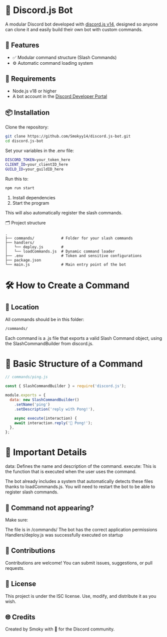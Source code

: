 # 🤖 Discord.js Bot

A modular Discord bot developed with [discord.js v14](https://discord.js.org/), designed so anyone can clone it and easily build their own bot with custom commands.

## 🚀 Features

- ✅ Modular command structure (Slash Commands)
- ⚙️ Automatic command loading system

## 🧰 Requirements

- Node.js v18 or higher
- A bot account in the [Discord Developer Portal](https://discord.com/developers/applications)

## 📦 Installation

Clone the repository:

```bash
git clone https://github.com/Smokyy14/discord.js-bot.git
cd discord.js-bot
```

Set your variables in the .env file:
```bash
DISCORD_TOKEN=your_token_here
CLIENT_ID=your_clientID_here
GUILD_ID=your_guildID_here
```

Run this to:
```bash
npm run start
```
1. Install dependencies
2. Start the program
   
This will also automatically register the slash commands.

🗂️ Project structure
```shell
.
├── commands/            # Folder for your slash commands
├── handlers/
│   └── deploy.js        # 
│   └── loadCommands.js  # Dynamic command loader
├── .env                 # Token and sensitive configurations
├── package.json
└── main.js              # Main entry point of the bot
```

# 🛠️ How to Create a Command

## 📁 Location
All commands should be in this folder:

```bash
/commands/
```
Each command is a .js file that exports a valid Slash Command object, using the SlashCommandBuilder from discord.js.

# 🧱 Basic Structure of a Command

```js
// commands/ping.js

const { SlashCommandBuilder } = require('discord.js');

module.exports = {
  data: new SlashCommandBuilder()
    .setName('ping')
    .setDescription('reply with Pong!'),

    async execute(interaction) {
    await interaction.reply('🏓 Pong!');
  },
};
```
# 🧩 Important Details
data: Defines the name and description of the command.
execute: This is the function that is executed when the user uses the command.

The bot already includes a system that automatically detects these files thanks to loadCommands.js.
You will need to restart the bot to be able to register slash commands.

## 🔄 Command not appearing?
Make sure:

The file is in /commands/
The bot has the correct application permissions
Handlers/deploy.js was successfully executed on startup

## 🤝 Contributions
Contributions are welcome! You can submit issues, suggestions, or pull requests.

## 📄 License
This project is under the ISC license. Use, modify, and distribute it as you wish.

## 🌐 Credits
Created by Smoky with 💙 for the Discord community.
